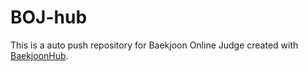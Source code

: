 # BOJ-hub
This is a auto push repository for Baekjoon Online Judge created with [BaekjoonHub](https://github.com/BaekjoonHub/BaekjoonHub).
